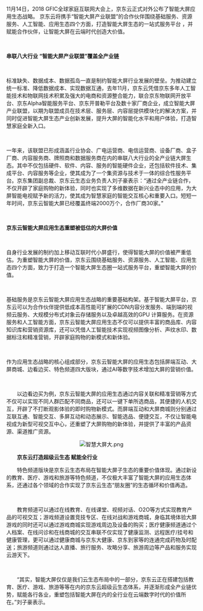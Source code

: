 <p style="text-indent: 2em;"><span style="text-decoration: none;"></span></p>
<p>11月14日，2018 GFIC全球家庭互联网大会上，京东云正式对外公布了智能大屏应用生态战略。 京东云将携手“智能大屏产业联盟”的合作伙伴围绕基础服务、资源服务、人工智能、应用生态四个方面，打造智能大屏生态的一站式服务平台 ，并赋能合作伙伴，让智能大屏在云端时代创造大价值。</p>
<p><br/></p>
<p><strong>串联八大行业 “智能大屏产业联盟”覆盖全产业链</strong></p>
<p><strong><br/></strong></p>
<p>标准缺失、数据成本、数据孤岛一直是制约智能大屏行业发展的壁垒。为推动建立统一标准、降低数据成本、实现数据互通，去年11月，京东云凭借京东多年人工智能技术和物联网技术积累及强大的电商和资源整合能力，联合京东物联网开放平台、京东Alpha智能服务平台、京东开普勒平台及数十家厂商企业，成立智能大屏产业联盟，以期为联盟成员在技术层、服务层、内容层提供模块化的解决方案，并同时促进智能大屏生态产业创新发展，提升大屏的智能化水平和用户体验，打造智慧家庭全新入口。</p>
<p><br/></p>
<p>一年来，该联盟已形成涵盖行业协会、广电运营商、电信运营商、设备厂商、盒子厂商、内容服务商、牌照商和数据服务商在内的串联八大行业的全产业链大屏生态。其中不仅包括硬件、软件、内容、服务的智能硬件企业，还包括软件技术、集成平台、内容服务等企业，使其成为了一个集资源与技术于一体的综合性服务平台。京东集团副总裁、京东云生态业务负责人刘子豪表示：“通过全产业链合作，不仅开辟了家庭购物的新体验，同时也实现了多维数据在新兴业态中的应用，为大屏智能电视赋予新的活力，使其成为智慧家庭的智能交互核心和重要入口。短短一年时间，京东云智能大屏已经覆盖终端2000万个，合作厂商30家。”</p>
<p><br/></p>
<p><strong>京东云智能大屏应用生态重塑被低估的大屏价值</strong></p>
<p><strong><br/></strong></p>
<p>自身行业发展的制约加上移动互联时代小屏盛行，使得智能大屏的价值被严重低估。为重塑智能大屏的价值，京东云围绕基础服务、资源服务、人工智能、应用生态四个方面，致力于打造一个智能大屏生态圈一站式服务平台，重塑智能大屏的价值。</p>
<p><br/></p>
<p>基础服务是京东云智能大屏应用生态战略的重要基础构架。基于智能大屏平台，京东云可以为合作伙伴提供低成本高性能可扩展的CDN内容分发服务、端到端的视频云服务、大规模分布式对象云存储服务以及卓越高效的GPU 计算服务。在资源服务和人工智能方面，京东云智能大屏应用生态不仅可以提供丰富的商品库、内容知识库和营销资源库，还可以凭借人工智能技术实现视频图像分析、声纹水印、数据标注和精准营销，开辟家庭购物的新模式和新体验。</p>
<p><br/></p>
<p>作为应用生态战略的核心组成部分，京东云智能大屏的应用生态包括屏端互动、大屏商城、边看边买、特色频道四大版块，通过AI等数字技术增加大屏的营销价值。</p>
<p><br/></p>
<p style="text-indent: 2em;">以边看边买为例，京东云智能大屏的应用生态通过内容关联和精准营销等方式不仅可以实现不同人群匹配不同商品，还可以一键下单所选商品，其便捷的人机交互，开辟了不打断观影体验的即时购物新模式。而屏端互动和大屏商城则分别通过互联互通、智能交互、多屏互动和动态展示、智能选品、便捷交互，不仅让智能电视成为新型可视交互中心，还重塑了大屏购物的新体验，并提供了丰富的产品资源、渠道推广资源。</p>
<p style="text-indent: 0em; text-align: center;"><img src="//img1.jcloudcs.com/cms/a4292f3f-8278-4e43-9d79-a20f56f5536120181114153631.png" title="" alt="智慧大屏大.png"/><br/></p>
<p style="text-indent: 2em;"><strong>京东云打造超级云生态 赋能全行业</strong></p>
<p style="text-indent: 2em;">特色频道版块是京东云生态布局在智能大屏子生态的重要价值体现。通过新设的教育、医疗、游戏和旅游等特色频道，不仅极大丰富了智能大屏的应用生态体系，还通过各个领域的合作实现了京东云生态“朋友圈”的生态循环和价值再造。</p>
<p style="text-indent: 2em;"><br/></p>
<p style="text-indent: 2em;">教育频道可以通过在线教育、在线课堂、视频对话、O2O等方式实现教育产品的可视交互；游戏频道设置竞技专区、在线对战和游戏商城，身临其境体验大屏游戏的同时还可以通过游戏商城实现游戏周边及设备的购买；医疗健康频道通过个人档案、在线问诊和在线商城的交互串联不仅实现了健康监测、远程医疗/挂号和健康管理，更可以通过健康商城与京东大健康、京东到家等的连通完成药物及时配送；旅游频道则通过达人直播、旅行服务、攻略分享、旅游周边等产品和服务实现云游天下。</p>
<p style="text-indent: 2em;"><br/></p>
<p style="text-indent: 2em;">“其实，智能大屏仅仅是我们云生态布局中的一部分，京东云正在搭建包括教育、医疗、游戏、旅游等等在内的京东云超级云生态体系，并逐渐形成全产业链优势，赋能各行各业，重塑包括智能大屏在内的全行业在云端数字时代的价值所在。”刘子豪表示。</p>
<p><br/></p>
